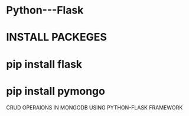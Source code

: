 # Python---Flask


# INSTALL PACKEGES

# pip install flask

# pip install pymongo


CRUD OPERAIONS IN MONGODB USING PYTHON-FLASK FRAMEWORK
